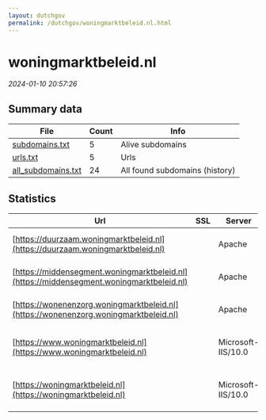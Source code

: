 ```yaml
---
layout: dutchgov
permalink: /dutchgov/woningmarktbeleid.nl.html
---
```



# woningmarktbeleid.nl
*2024-01-10 20:57:26*
## Summary data


| File       | Count | Info |
|------------|-------|------|
|[subdomains.txt](/data/woningmarktbeleid.nl/subdomains.txt)|5|Alive subdomains|
|[urls.txt](/data/woningmarktbeleid.nl/urls.txt)|5|Urls|
|[all_subdomains.txt](/data/woningmarktbeleid.nl/all_subdomains.txt)|24|All found subdomains (history)|


## Statistics


| Url | SSL | Server | Cookie | HSTS | CSP | XFO | XXP | RP | Tech |Title |
|------------|-------|------|------|------|------|------|------|------|------|------|
|[https://duurzaam.woningmarktbeleid.nl](https://duurzaam.woningmarktbeleid.nl)| |Apache| | | | | | :white_check_mark: |Apache HTTP Server|404 Not Found|
|[https://middensegment.woningmarktbeleid.nl](https://middensegment.woningmarktbeleid.nl)| |Apache| | | | | | :white_check_mark: |Apache HTTP Server|404 Not Found|
|[https://wonenenzorg.woningmarktbeleid.nl](https://wonenenzorg.woningmarktbeleid.nl)| |Apache| | | | | | :white_check_mark: |Apache HTTP Server|404 Not Found|
|[https://www.woningmarktbeleid.nl](https://www.woningmarktbeleid.nl)| |Microsoft-IIS/10.0| |:white_check_mark: |:warning: | :white_check_mark: | :white_check_mark: | :white_check_mark: |HSTS IIS:10.0 Windows Server|Document Moved|
|[https://woningmarktbeleid.nl](https://woningmarktbeleid.nl)| |Microsoft-IIS/10.0| |:white_check_mark: |:warning: | :white_check_mark: | :white_check_mark: | :white_check_mark: |HSTS IIS:10.0 Windows Server|Document Moved|